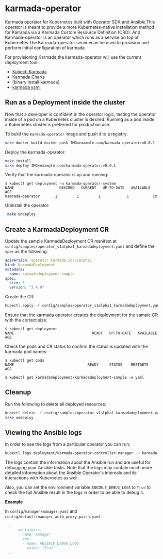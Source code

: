 # karmada-operator

Karmada operator for Kubernetes built with Operator SDK and Ansible.This operator is meant to provide a more
Kubernetes-native installation method for Kamrada via a Karmada Custom Resource Definition (CRD). And Karmada-operator 
is an operator which runs as a service on top of Kubernetes.The Karmada-operator servicecan be used to provision and
perform initial configuration of karmada.

For provisioning Karmada,the karmada-operator will use the current deployment tool.
- [Kubectl Karmada](https://github.com/karmada-io/karmada/tree/master/cmd/kubectl-karmada)
- [Karmada Charts](https://github.com/karmada-io/karmada/tree/master/charts)
- [binary install karmada]
- [karmada yaml](https://github.com/karmada-io/karmada/tree/master/artifacts/deploy)

## Run as a Deployment inside the cluster
Now that a developer is confident in the operator logic, testing the operator
inside of a pod on a Kubernetes cluster is desired. Running as a pod inside a
Kubernetes cluster is preferred for production use.

To build the `karmada-operator` image and push it to a registry:

```sh
make docker-build docker-push IMG=example.com/karmada-operator:v0.0.1
```

Deploy the karmada-operator:

```sh
make install
make deploy IMG=example.com/karmada-operator:v0.0.1
```

Verify that the karmada-operator is up and running:

```console
$ kubectl get deployment -n karmada-operator-system
NAME                     DESIRED   CURRENT   UP-TO-DATE   AVAILABLE   AGE
kamrada-operator       1         1         1            1           1m
```

Uninstall the operator:

```sh
 make undeploy
```

## Create a KarmadaDeployment CR

Update the sample KarmadaDeployment CR manifest at `config/samples/operator_v1alpha1_karmadadeployment.yaml` and define the `spec` as the following:

```YAML
apiVersion: operator.karmada.io/v1alpha1
kind: KarmadaDeployment
metadata:
  name: karmadadeployment-sample
spec:
  size: 3
  version: "3.4.9"
```

Create the CR:

```sh
kubectl apply -f config/samples/operator_v1alpha1_karmadadeployment.yaml
```

Ensure that the karmada operator creates the deployment for the sample CR with the correct size:

```console
$ kubectl get deployment
NAME                                    READY   UP-TO-DATE   AVAILABLE   AGE
```

Check the pods and CR status to confirm the status is updated with the karmada pod names:

```console
$ kubectl get pods
NAME                                  READY     STATUS    RESTARTS   AGE
```

```console
$ kubectl get karmadadeployment/karmadadeployment-sample -o yaml
```

## Cleanup

Run the following to delete all deployed resources:

```sh
kubectl delete -f config/samples/operator_v1alpha1_karmadadeployment.yaml
make undeploy
```

## Viewing the Ansible logs

In order to see the logs from a particular operator you can run:

```sh
kubectl logs deployment/karmada-operator-controller-manager -n karmada-operator-system
```

The logs contain the information about the Ansible run and are useful for
debugging your Ansible tasks. Note that the logs may contain much more
detailed information about the Ansible Operator's internals and its
interactions with Kubernetes as well.

Also, you can set the environment variable `ANSIBLE_DEBUG_LOGS` to `True` to
check the full Ansible result in the logs in order to be able to debug it.

**Example**

In `config/manager/manager.yaml` and `config/default/manager_auth_proxy_patch.yaml`:

```yaml
...
      containers:
      - name: manager
        env:
        - name: ANSIBLE_DEBUG_LOGS
          value: "True"
...
```
